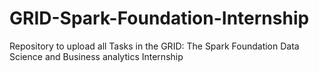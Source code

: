 # GRID-Spark-Foundation-Internship
Repository to  upload all Tasks in the GRID: The Spark Foundation Data Science and Business analytics Internship
